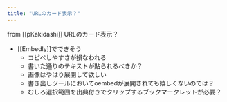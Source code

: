 ```yaml
---
title: "URLのカード表示？"
---
```


from [[pKakidashi]]
URLのカード表示？
- [[Embedly]]でできそう
    - コピペしやすさが損なわれる
    - 書いた通りのテキストが貼られるべきか？
    - 画像はやはり展開して欲しい
    - 書き出しツールにおいてoembedが展開されても嬉しくないのでは？
    - むしろ選択範囲を出典付きでクリップするブックマークレットが必要？